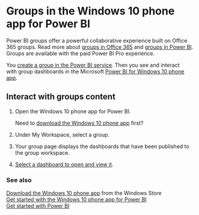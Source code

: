 <properties 
   pageTitle="Groups in the Windows 10 phone app for Power BI"
   description="Groups in the Windows 10 phone app for Power BI"
   services="powerbi" 
   documentationCenter="" 
   authors="maggiesMSFT" 
   manager="mblythe" 
   editor=""
   tags=""/>
 
<tags
   ms.service="powerbi"
   ms.devlang="NA"
   ms.topic="article"
   ms.tgt_pltfrm="NA"
   ms.workload="powerbi"
   ms.date="12/01/2015"
   ms.author="maggies"/>

# Groups in the Windows 10 phone app for Power BI  

Power BI groups offer a powerful collaborative experience built on Office 365 groups. Read more about [groups in Office 365](https://support.office.com/Article/Find-help-about-Groups-in-Office-365-7a9b321f-b76a-4d53-b98b-a2b0b7946de1) and [groups in Power BI](powerbi-service-groups.md). Groups are available with the paid Power BI Pro experience.

You [create a group in the Power BI service](powerbi-service-create-a-group-in-power-bi.md). Then you see and interact with group dashboards in the Microsoft [Power BI for Windows 10 phone app](powerbi-mobile-win10phone-app-get-started.md).  

## Interact with groups content  
1.  Open the Windows 10 phone app for Power BI.

    Need to [download the Windows 10 phone app](http://go.microsoft.com/fwlink/?LinkID=544867) first?

2.  Under My Workspace, select a group.  
    <!--![](media/powerbi-mobile-groups-in-the-win10phone-app/PBI_Andr_Groups.png)-->

3.  Your group page displays the dashboards that have been published to the group workspace.  
    <!--![](media/powerbi-mobile-groups-in-the-win10phone-app/PBI_Andr_GroupDashes.png)-->

4.  [Select a dashboard to open and view it](powerbi-mobile-dashboards-in-the-win10phone-app.md).  

### See also  
[Download the Windows 10 phone app](http://go.microsoft.com/fwlink/?LinkID=544867) from the Windows Store  
[Get started with the Windows 10 phone app for Power BI](powerbi-mobile-win10phone-app-get-started.md)  
[Get started with Power BI](powerbi-service-get-started.md)  